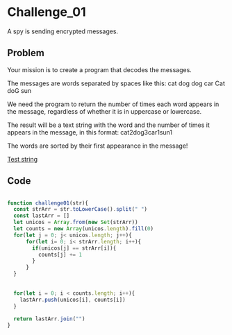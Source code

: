 # Challenge_01 
A spy is sending encrypted messages.

## Problem

Your mission is to create a program that decodes the messages.

The messages are words separated by spaces like this:
cat dog dog car Cat doG sun

We need the program to return the number of times each word appears in the message, regardless of whether it is in uppercase or lowercase.

The result will be a text string with the word and the number of times it appears in the message, in this format:
cat2dog3car1sun1

The words are sorted by their first appearance in the message!

[Test string](https://codember.dev/data/message_01.txt)

## Code

```javascript

function challenge01(str){
  const strArr = str.toLowerCase().split(" ")
  const lastArr = []
  let unicos = Array.from(new Set(strArr))
  let counts = new Array(unicos.length).fill(0)
  for(let j = 0; j< unicos.length; j++){
      for(let i= 0; i< strArr.length; i++){
        if(unicos[j] == strArr[i]){
          counts[j] += 1
        }
      }
  }
  
  
  for(let i = 0; i < counts.length; i++){
    lastArr.push(unicos[i], counts[i])
  }
  
  return lastArr.join("")
}
               
```
